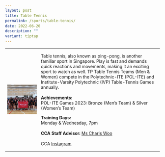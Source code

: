 ```yaml
---
layout: post
title: Table Tennis
permalink: /sports/table-tennis/
date: 2022-06-20
description: ""
variant: tiptap
---
```

<table style="minWidth: 50px">
<colgroup>
<col>
<col>
</colgroup>
<tbody>
<tr>
<td rowspan="1" colspan="1">
<div class="isomer-image-wrapper">
<img style="width: 100%" height="auto" width="100%" alt="" src="/images/Sports/Table_Tennis.png">
</div>
</td>
<td rowspan="1" colspan="1">
<p>Table tennis, also known as ping-pong, is another familiar sport in Singapore.
Play is fast and demands quick reactions and movements, making it an exciting
sport to watch as well. TP Table Tennis Teams (Men &amp; Women) compete
in the Polytechnic-ITE (POL-ITE) and Institute-Varsity Polytechnic (IVP)
Table-Tennis Games annually.
<br>
<br><strong>Achievements:</strong>
<br>POL-ITE Games 2023: Bronze (Men’s Team) &amp; Silver (Women’s Team)
<br>
</p>
<p><strong>Training Days:</strong>
<br>Monday &amp; Wednesday, 7pm
<br>
<br><strong>CCA Staff Advisor:</strong>  <a href="mailto:Charis_Woo@tp.edu.sg" rel="noopener noreferrer nofollow" target="_blank">Ms Charis Woo</a>
<br>
<br>CCA <a href="https://www.instagram.com/tptabletennis" rel="noopener noreferrer nofollow" target="_blank">Instagram</a>
</p>
</td>
</tr>
</tbody>
</table>
<p></p>